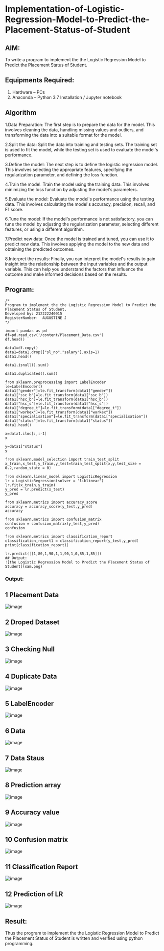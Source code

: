 # Implementation-of-Logistic-Regression-Model-to-Predict-the-Placement-Status-of-Student

## AIM:
To write a program to implement the the Logistic Regression Model to Predict the Placement Status of Student.

## Equipments Required:
1. Hardware – PCs
2. Anaconda – Python 3.7 Installation / Jupyter notebook

## Algorithm

1.Data Preparation: The first step is to prepare the data for the model. This involves cleaning the data, handling missing values and outliers, and transforming the data into a suitable format for the model.

2.Split the data: Split the data into training and testing sets. The training set is used to fit the model, while the testing set is used to evaluate the model's performance.

3.Define the model: The next step is to define the logistic regression model. This involves selecting the appropriate features, specifying the regularization parameter, and defining the loss function.

4.Train the model: Train the model using the training data. This involves minimizing the loss function by adjusting the model's parameters.

5.Evaluate the model: Evaluate the model's performance using the testing data. This involves calculating the model's accuracy, precision, recall, and F1 score.

6.Tune the model: If the model's performance is not satisfactory, you can tune the model by adjusting the regularization parameter, selecting different features, or using a different algorithm.

7.Predict new data: Once the model is trained and tuned, you can use it to predict new data. This involves applying the model to the new data and obtaining the predicted outcomes.

8.Interpret the results: Finally, you can interpret the model's results to gain insight into the relationship between the input variables and the output variable. This can help you understand the factors that influence the outcome and make informed decisions based on the results.

## Program:
```
/*
Program to implement the the Logistic Regression Model to Predict the Placement Status of Student.
Developed by: 212222240015
RegisterNumber:  AUGUSTINE J
*/
```
```
import pandas as pd
df=pd.read_csv('/content/Placement_Data.csv')
df.head()

data1=df.copy()
data1=data1.drop(["sl_no","salary"],axis=1)
data1.head()

data1.isnull().sum()

data1.duplicated().sum()

from sklearn.preprocessing import LabelEncoder
le=LabelEncoder()
data1["gender"]=le.fit_transform(data1["gender"])
data1["ssc_b"]=le.fit_transform(data1["ssc_b"])
data1["hsc_b"]=le.fit_transform(data1["hsc_b"])
data1["hsc_s"]=le.fit_transform(data1["hsc_s"])
data1["degree_t"]=le.fit_transform(data1["degree_t"])
data1["workex"]=le.fit_transform(data1["workex"])
data1["specialisation"]=le.fit_transform(data1["specialisation"])
data1["status"]=le.fit_transform(data1["status"])
data1.head()

x=data1.iloc[:,:-1]
x

y=data1["status"]
y

from sklearn.model_selection import train_test_split
x_train,x_test,y_train,y_test=train_test_split(x,y,test_size = 0.2,random_state = 0)

from sklearn.linear_model import LogisticRegression
lr = LogisticRegression(solver = "liblinear")
lr.fit(x_train,y_train)
y_pred = lr.predict(x_test)
y_pred

from sklearn.metrics import accuracy_score
accuracy = accuracy_score(y_test,y_pred)
accuracy

from sklearn.metrics import confusion_matrix
confusion = confusion_matrix(y_test,y_pred)
confusion

from sklearn.metrics import classification_report
classification_report1 = classification_report(y_test,y_pred)
print(classification_report1)

lr.predict([[1,80,1,90,1,1,90,1,0,85,1,85]])
## Output:
![the Logistic Regression Model to Predict the Placement Status of Student](sam.png)
```
### Output:
## 1 Placement Data
![image](https://github.com/Augustine0306/Implementation-of-Logistic-Regression-Model-to-Predict-the-Placement-Status-of-Student/assets/119404460/13add738-6ff3-450c-884a-3d4d5ebec12f)
## 2 Droped Dataset
![image](https://github.com/Augustine0306/Implementation-of-Logistic-Regression-Model-to-Predict-the-Placement-Status-of-Student/assets/119404460/67807276-0951-436d-81b3-afa47b1ea440)
## 3 Checking Null
![image](https://github.com/Augustine0306/Implementation-of-Logistic-Regression-Model-to-Predict-the-Placement-Status-of-Student/assets/119404460/6d6b44bf-bdbc-42db-8bb2-fffe8f992f74)
## 4 Duplicate Data
![image](https://github.com/Augustine0306/Implementation-of-Logistic-Regression-Model-to-Predict-the-Placement-Status-of-Student/assets/119404460/53a70d98-ba69-4395-b6c1-55796b59bf83)
## 5 LabelEncoder
![image](https://github.com/Augustine0306/Implementation-of-Logistic-Regression-Model-to-Predict-the-Placement-Status-of-Student/assets/119404460/22fe0567-2424-42af-b833-130d466230f1)
## 6 Data
![image](https://github.com/Augustine0306/Implementation-of-Logistic-Regression-Model-to-Predict-the-Placement-Status-of-Student/assets/119404460/86e5f766-0702-48d7-a8ac-356315768aa9)
## 7 Data Staus
![image](https://github.com/Augustine0306/Implementation-of-Logistic-Regression-Model-to-Predict-the-Placement-Status-of-Student/assets/119404460/dcd362b1-a381-4d04-b8fa-89eb47a03413)
## 8 Prediction array
![image](https://github.com/Augustine0306/Implementation-of-Logistic-Regression-Model-to-Predict-the-Placement-Status-of-Student/assets/119404460/69570b69-361f-4398-8700-c15f9c1951b9)
## 9 Accuracy value
![image](https://github.com/Augustine0306/Implementation-of-Logistic-Regression-Model-to-Predict-the-Placement-Status-of-Student/assets/119404460/5eb1ca0d-204e-4d90-a7ac-a13483e07009)
## 10 Confusion matrix
![image](https://github.com/Augustine0306/Implementation-of-Logistic-Regression-Model-to-Predict-the-Placement-Status-of-Student/assets/119404460/81d447b7-3b17-4c39-a795-c266fdcb9cff)
## 11 Classification Report
![image](https://github.com/Augustine0306/Implementation-of-Logistic-Regression-Model-to-Predict-the-Placement-Status-of-Student/assets/119404460/e39ec740-76be-4602-89c9-66a694fe8fe4)
## 12 Prediction of LR
![image](https://github.com/Augustine0306/Implementation-of-Logistic-Regression-Model-to-Predict-the-Placement-Status-of-Student/assets/119404460/2f167f57-87db-408f-b5d9-ef81c230fac0)

## Result:
Thus the program to implement the the Logistic Regression Model to Predict the Placement Status of Student is written and verified using python programming.
